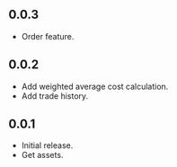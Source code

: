 ## 0.0.3

- Order feature.

## 0.0.2

- Add weighted average cost calculation.
- Add trade history.

## 0.0.1

- Initial release.
- Get assets.
